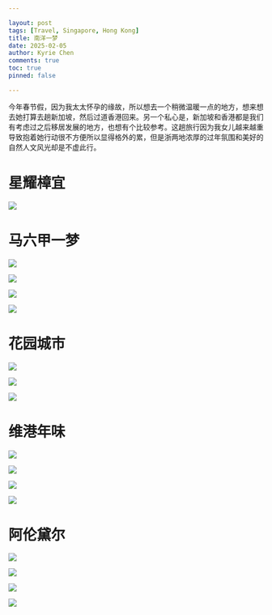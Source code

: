 ```yaml
---

layout: post
tags: [Travel, Singapore, Hong Kong]
title: 南洋一梦
date: 2025-02-05
author: Kyrie Chen
comments: true
toc: true
pinned: false

---
```


今年春节假，因为我太太怀孕的缘故，所以想去一个稍微温暖一点的地方，想来想去她打算去趟新加坡，然后过道香港回来。另一个私心是，新加坡和香港都是我们有考虑过之后移居发展的地方，也想有个比较参考。这趟旅行因为我女儿越来越重导致抱着她行动很不方便所以显得格外的累，但是浙两地浓厚的过年氛围和美好的自然人文风光却是不虚此行。

# 星耀樟宜

![](https://raw.githubusercontent.com/kakack/kakack.github.io/master/_images/sgp_20250205_01.jpg)

# 马六甲一梦

![](https://raw.githubusercontent.com/kakack/kakack.github.io/master/_images/sgp_20250205_02.jpg)

![](https://raw.githubusercontent.com/kakack/kakack.github.io/master/_images/sgp_20250205_03.jpg)

![](https://raw.githubusercontent.com/kakack/kakack.github.io/master/_images/sgp_20250205_04.jpg)

![](https://raw.githubusercontent.com/kakack/kakack.github.io/master/_images/sgp_20250205_05.jpg)


# 花园城市

![](https://raw.githubusercontent.com/kakack/kakack.github.io/master/_images/sgp_20250205_06.jpg)

![](https://raw.githubusercontent.com/kakack/kakack.github.io/master/_images/sgp_20250205_07.jpg)

![](https://raw.githubusercontent.com/kakack/kakack.github.io/master/_images/sgp_20250205_08.jpg)



# 维港年味

![](https://raw.githubusercontent.com/kakack/kakack.github.io/master/_images/sgp_20250205_10.jpg)

![](https://raw.githubusercontent.com/kakack/kakack.github.io/master/_images/sgp_20250205_11.jpg)

![](https://raw.githubusercontent.com/kakack/kakack.github.io/master/_images/sgp_20250205_09.jpg)

![](https://raw.githubusercontent.com/kakack/kakack.github.io/master/_images/sgp_20250205_12.jpg)


# 阿伦黛尔

![](https://raw.githubusercontent.com/kakack/kakack.github.io/master/_images/sgp_20250205_14.jpg)

![](https://raw.githubusercontent.com/kakack/kakack.github.io/master/_images/sgp_20250205_16.jpg)

![](https://raw.githubusercontent.com/kakack/kakack.github.io/master/_images/sgp_20250205_13.jpg)

![](https://raw.githubusercontent.com/kakack/kakack.github.io/master/_images/sgp_20250205_15.jpg)
